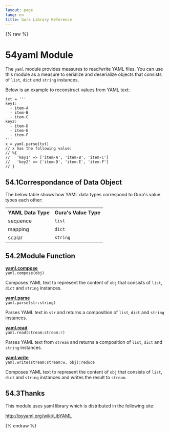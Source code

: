 ```yaml
---
layout: page
lang: en
title: Gura Library Reference
---
```


{% raw %}
<h1><span class="caption-index-1">54</span><a name="anchor-54"></a>yaml Module</h1>
<p>
The <code>yaml</code> module provides measures to read/write YAML files. You can use this module as a measure to serialize and deserialize objects that consists of <code>list</code>, <code>dict</code> and <code>string</code> instances.
</p>
<p>
Below is an example to reconstruct values from YAML text:
</p>
<pre><code>txt = '''
key1:
  - item-A
  - item-B
  - item-C
key2:
  - item-D
  - item-E
  - item-F
'''
x = yaml.parse(txt)
// x has the following value:
// %{
//   'key1' =&gt; ['item-A', 'item-B', 'item-C']
//   'key2' =&gt; ['item-D', 'item-E', 'item-F']
// }
</code></pre>
<h2><span class="caption-index-2">54.1</span><a name="anchor-54-1"></a>Correspondance of Data Object</h2>
<p>
The below table shows how YAML data types correspond to Gura's value types each other:
</p>
<p>
<table>
<tr>
<th>
YAML Data Type</th>
<th>
Gura's Value Type</th>
</tr>

<tr>
<td>
sequence</td>
<td>
<code>list</code></td>
</tr>

<tr>
<td>
mapping</td>
<td>
<code>dict</code></td>
</tr>

<tr>
<td>
scalar</td>
<td>
<code>string</code></td>
</tr>

</table>

</p>
<h2><span class="caption-index-2">54.2</span><a name="anchor-54-2"></a>Module Function</h2>
<p>
<div><strong style="text-decoration:underline">yaml.compose</strong></div>
<div style="margin-bottom:1em"><code>yaml.compose(obj)</code></div>
Composes YAML text to represent the content of <code>obj</code> that consists of <code>list</code>, <code>dict</code> and <code>string</code> instances.
</p>
<p>
<div><strong style="text-decoration:underline">yaml.parse</strong></div>
<div style="margin-bottom:1em"><code>yaml.parse(str:string)</code></div>
Parses YAML text in <code>str</code> and returns a composition of <code>list</code>, <code>dict</code> and <code>string</code> instances.
</p>
<p>
<div><strong style="text-decoration:underline">yaml.read</strong></div>
<div style="margin-bottom:1em"><code>yaml.read(stream:stream:r)</code></div>
Parses YAML text from <code>stream</code> and returns a composition of <code>list</code>, <code>dict</code> and <code>string</code> instances.
</p>
<p>
<div><strong style="text-decoration:underline">yaml.write</strong></div>
<div style="margin-bottom:1em"><code>yaml.write(stream:stream:w, obj):reduce</code></div>
Composes YAML text to represent the content of <code>obj</code> that consists of <code>list</code>, <code>dict</code> and <code>string</code> instances and writes the result to <code>stream</code>.
</p>
<h2><span class="caption-index-2">54.3</span><a name="anchor-54-3"></a>Thanks</h2>
<p>
This module uses yaml library which is distributed in the following site:
</p>
<p>
<a href="http://pyyaml.org/wiki/LibYAML">http://pyyaml.org/wiki/LibYAML</a>
</p>
<p />

{% endraw %}
